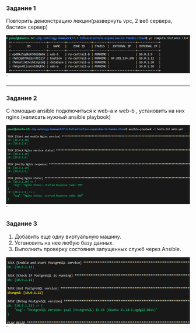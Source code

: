 ### Задание 1

Повторить демонстрацию лекции(развернуть vpc, 2 веб сервера, бастион сервер)

![скрин](img/1.png)`


---
### Задание 2

С помощью ansible подключиться к web-a и web-b , установить на них nginx.(написать нужный ansible playbook)

![скрин](img/2.png)`

### Задание 3

1. Добавить еще одну виртуальную машину.
2. Установить на нее любую базу данных.
3. Выполнить проверку состояния запущенных служб через Ansible.

![скрин](img/3.png)`
